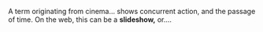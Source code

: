 A term originating from cinema… shows concurrent action, and the passage of time.
On the web, this can be a **slideshow,** or....